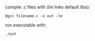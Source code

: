 compile .c files with (lm links default libs):

```
@gcc filename.c -o out -lm
```

run executable with:

```
./out
```